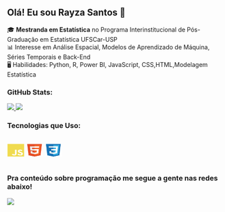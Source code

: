 ## Olá! Eu sou Rayza Santos 👋

🎓 **Mestranda em Estatística** no Programa Interinstitucional de Pós-Graduação em Estatística UFSCar-USP  
📊 Interesse em Análise Espacial, Modelos de Aprendizado de Máquina, Séries Temporais e Back-End  
🖥️ Habilidades: Python, R, Power BI, JavaScript, CSS,HTML,Modelagem Estatística

### GitHub Stats:
<div>
  <a href="https://github.com/rayzasantos">
    <img height="180em" src="https://github-readme-stats.vercel.app/api?username=rayzasantos&show_icons=true&theme=tokyonight&include_all_commits=true&count_private=true"/>
    <img height="180em" src="https://github-readme-stats.vercel.app/api/top-langs/?username=rayzasantos&layout=compact&langs_count=6&theme=tokyonight"/>
  </a>
</div>

### Tecnologias que Uso:
<div style="display: inline_block"><br>
  <img align="center" alt="Js" height="30" width="40" src="https://raw.githubusercontent.com/devicons/devicon/master/icons/javascript/javascript-plain.svg">
  <img align="center" alt="HTML" height="30" width="40" src="https://raw.githubusercontent.com/devicons/devicon/master/icons/html5/html5-original.svg">
  <img align="center" alt="CSS" height="30" width="40" src="https://raw.githubusercontent.com/devicons/devicon/master/icons/css3/css3-original.svg">
</div>

<br>

### Pra conteúdo sobre programação me segue a gente nas redes abaixo!
 
<div> 

  <div> 
  <a href="https://www.linkedin.com/in/rayza-santos-521006198/" target="_blank"><img src="https://img.shields.io/badge/-LinkedIn-%230077B5?style=for-the-badge&logo=linkedin&logoColor=white" target="_blank"></a>
</div>
</div>
